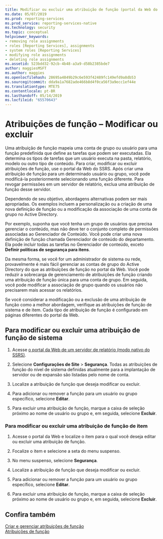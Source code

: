 ```yaml
---
title: Modificar ou excluir uma atribuição de função (portal da Web do SSRS) | Microsoft Docs
ms.date: 05/07/2019
ms.prod: reporting-services
ms.prod_service: reporting-services-native
ms.technology: security
ms.topic: conceptual
helpviewer_keywords:
- removing role assignments
- roles [Reporting Services], assignments
- system roles [Reporting Services]
- modifying role assignments
- deleting role assignments
ms.assetid: 523bdd32-92cb-4b48-a3a9-d58b2385bde7
author: maggiesMSFT
ms.author: maggies
ms.openlocfilehash: 28695a4849b29c6e593f42489fc149efd9a8db53
ms.sourcegitcommit: dda9a1a7682ade466b8d4f0ca56f3a9ecc1ef44e
ms.translationtype: MTE75
ms.contentlocale: pt-BR
ms.lasthandoff: 05/14/2019
ms.locfileid: "65570643"
---
```

# <a name="role-assignments---modify-or-delete"></a>Atribuições de função – Modificar ou excluir

Uma atribuição de função mapeia uma conta de grupo ou usuário para uma função predefinida que define as tarefas que podem ser executadas. Ela determina os tipos de tarefas que um usuário executa na pasta, relatório, modelo ou outro tipo de conteúdo. Para criar, modificar ou excluir atribuições de função, use o portal da Web do SSRS. Após criar uma atribuição de função para um determinado usuário ou grupo, você pode modificá-la posteriormente selecionando uma função diferente. Para revogar permissões em um servidor de relatório, exclua uma atribuição de função desse servidor.  

Dependendo de seu objetivo, abordagens alternativas podem ser mais apropriadas. Os exemplos incluem a personalização ou a criação de uma nova definição de função ou a modificação da associação de uma conta de grupo no Active Directory.  

Por exemplo, suponha que você tenha um grupo de usuários que precisa gerenciar o conteúdo, mas não deve ter o conjunto completo de permissões associadas ao Gerenciador de Conteúdo. Você pode criar uma nova definição de função chamada Gerenciador de conteúdo do departamento. Ela pode incluir todas as tarefas no Gerenciador de conteúdo, exceto **Definir políticas de segurança para itens**.

Da mesma forma, se você for um administrador de sistema ou rede, provavelmente é mais fácil gerenciar as contas de grupo do Active Directory do que as atribuições de função no portal da Web. Você pode reduzir a sobrecarga de gerenciamento de atribuições de função criando uma atribuição de função única para uma conta de grupo. Em seguida, você pode modificar a associação de grupo quando os usuários não precisarem mais acessar os relatórios.
  
 Se você considerar a modificação ou a exclusão de uma atribuição de função como a melhor abordagem, verifique as atribuições de função de sistema e de item. Cada tipo de atribuição de função é configurado em páginas diferentes do portal da Web.
  
## <a name="to-modify-or-delete-a-system-role-assignment"></a>Para modificar ou excluir uma atribuição de função de sistema
  
1. Acesse [o portal da Web de um servidor de relatório &#40;modo nativo do SSRS&#41;](../../reporting-services/web-portal-ssrs-native-mode.md).

2. Selecione **Configurações de Site** > **Segurança**. Todas as atribuições de função do nível de sistema definidas atualmente para a implantação de servidor ou de expansão são listadas pelo nome de conta.

3. Localize a atribuição de função que deseja modificar ou excluir.

4. Para adicionar ou remover a função para um usuário ou grupo específico, selecione **Editar**.

5. Para excluir uma atribuição de função, marque a caixa de seleção próximo ao nome de usuário ou grupo e, em seguida, selecione **Excluir**.

### <a name="to-modify-or-delete-an-item-role-assignment"></a>Para modificar ou excluir uma atribuição de função de item

1. Acesse o portal da Web e localize o item para o qual você deseja editar ou excluir uma atribuição de função.

2. Focalize o item e selecione a seta do menu suspenso.

3. No menu suspenso, selecione **Segurança**.

4. Localize a atribuição de função que deseja modificar ou excluir.

5. Para adicionar ou remover a função para um usuário ou grupo específico, selecione **Editar**.

6. Para excluir uma atribuição de função, marque a caixa de seleção próximo ao nome de usuário ou grupo e, em seguida, selecione **Excluir**.

## <a name="see-also"></a>Confira também

[Criar e gerenciar atribuições de função](../../reporting-services/security/create-and-manage-role-assignments.md)  
[Atribuições de função](../../reporting-services/security/role-assignments.md)  
